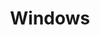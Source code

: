 ---
title: "Windows"
weight: 10
description: "This section describes the design decisions associated with Windows 10 and 11 endpoints configured according to guidance in ASD's Blueprint for Secure Cloud."
---